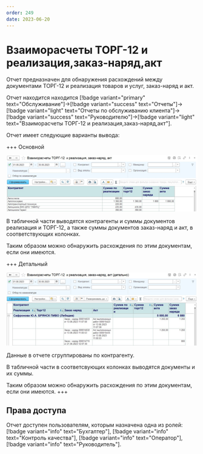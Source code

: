 ```yaml
---
order: 249
date: 2023-06-20
---
```

# Взаиморасчеты ТОРГ-12 и реализация,заказ-наряд,акт

Отчет предназначен для обнаружения расхождений между документами ТОРГ-12 и реализация товаров и услуг, заказ-наряд и акт. 

Отчет находится находится [!badge variant="primary" text="Обслуживание"]->[!badge variant="success" text="Отчеты"]->[!badge variant="light" text="Отчеты по обслуживанию клиента"]->[!badge variant="success" text="Руководителю"]->[!badge variant="light" text="Взаиморасчеты ТОРГ-12 и реализация,заказ-наряд,акт"].

Отчет имеет следующие варианты вывода:

+++ Основной

![](/images/Взаиморасчеты_торг_реализация_основной.jpg)

В табличной части выводятся контрагенты и суммы документов реализация и ТОРГ-12, а также суммы документов заказ-наряд и акт, в соответствующих колонках.

Таким образом можно обнаружить расхождения по этим документам, если они имеются.

+++ Детальный

![](/images/Взаиморасчеты_торг_реализация_детальный.jpg)

Данные в отчете сгруппированы по контрагенту.

В табличной части в соответсвующих колонках выводятся документы и их суммы.

Таким образом можно обнаружить расхождения по этим документам, если они имеются.
+++

## Права доступа

Отчет доступен пользователям, которым назначена одна из ролей: [!badge variant="info" text="Бухгалтер"], [!badge variant="info" text="Контроль качества"], [!badge variant="info" text="Оператор"], [!badge variant="info" text="Руководитель"].
